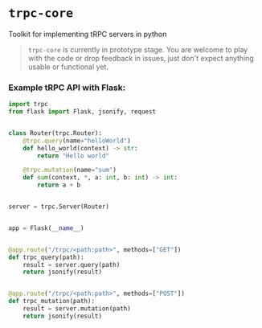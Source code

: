 `trpc-core`
===========

Toolkit for implementing tRPC servers in python

> `trpc-core` is currently in prototype stage. You are welcome to play with the code or drop feedback in issues, just don't expect anything usable or functional yet.


### Example tRPC API with Flask:

```python
import trpc
from flask import Flask, jsonify, request


class Router(trpc.Router):
    @trpc.query(name="helloWorld")
    def hello_world(context) -> str:
        return "Hello world"

    @trpc.mutation(name="sum")
    def sum(context, *, a: int, b: int) -> int:
        return a + b


server = trpc.Server(Router)


app = Flask(__name__)


@app.route("/trpc/<path:path>", methods=["GET"])
def trpc_query(path):
    result = server.query(path)
    return jsonify(result)


@app.route("/trpc/<path:path>", methods=["POST"])
def trpc_mutation(path):
    result = server.mutation(path)
    return jsonify(result)
```